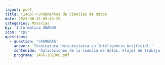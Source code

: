 ```yaml
---
layout: post
title: (1406)-Fundamentos de ciencias de datos
date: 2023-08-12 09:43:25
categories: Materias
by: 'Informatica UNAHUR'
icon: 'cpu'
questions:
  - question: 'CARRERAS'
    answer: 'Tecnicatura Universitaria en Inteligencia Artificial-'
    contenido: 'Aplicaciones de la ciencia de datos. Flujos de trabajo. Tipos de datos en ciencia de datos. Herramientas. Series de datos. Dataframes. Manipulación y combinación. Vistas, selección, limpieza de datos. Operaciones escalares y vectoriales. Análisis exploratorio de datos: ploteo y gráficos.'
    programa: 1406-202308.pdf
---
```

